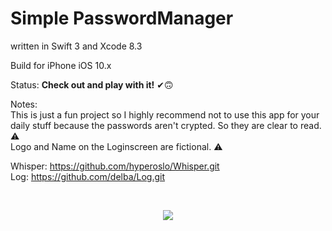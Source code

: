 # Simple PasswordManager

written in Swift 3 and Xcode 8.3

Build for iPhone iOS 10.x

Status: <b>Check out and play with it!</b> ✔︎🙃

Notes: <br /> This is just a fun project so I highly recommend not to use this app for your daily stuff because the passwords aren't crypted. So they are clear to read. ⚠️
<br /> Logo and Name on the Loginscreen are fictional. ⚠️

Whisper: https://github.com/hyperoslo/Whisper.git <br />
Log: https://github.com/delba/Log.git

<br />
<p align="center">
  <img src="https://github.com/tran1013/PasswordManager/blob/master/Playtime_1/Images/App.gif"/>
</p>
